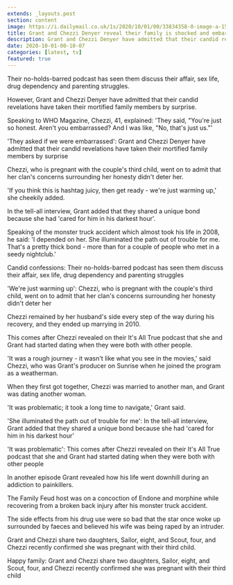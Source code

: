 ```yaml
---
extends: _layouts.post
section: content
image: https://i.dailymail.co.uk/1s/2020/10/01/00/33834358-0-image-a-15_1601507237152.jpg 
title: Grant and Chezzi Denyer reveal their family is shocked and embarrassed by their tell-all podcast 
description: Grant and Chezzi Denyer have admitted that their candid revelations have taken their mortified family members by surprise. 
date: 2020-10-01-00-10-07 
categories: [latest, tv] 
featured: true 
--- 
```

Their no-holds-barred podcast has seen them discuss their affair, sex life, drug dependency and parenting struggles.

However, Grant and Chezzi Denyer have admitted that their candid revelations have taken their mortified family members by surprise.

Speaking to WHO Magazine, Chezzi, 41, explained: 'They said, "You're just so honest. Aren't you embarrassed? And I was like, "No, that's just us."' 

'They asked if we were embarrassed': Grant and Chezzi Denyer have admitted that their candid revelations have taken their mortified family members by surprise

Chezzi, who is pregnant with the couple's third child, went on to admit that her clan's concerns surrounding her honesty didn't deter her.

'If you think this is hashtag juicy, then get ready - we're just warming up,' she cheekily added.

In the tell-all interview, Grant added that they shared a unique bond because she had 'cared for him in his darkest hour'.

Speaking of the monster truck accident which almost took his life in 2008, he said: 'I depended on her. She illuminated the path out of trouble for me. That's a pretty thick bond - more than for a couple of people who met in a seedy nightclub.'

Candid confessions: Their no-holds-barred podcast has seen them discuss their affair, sex life, drug dependency and parenting struggles

'We're just warming up': Chezzi, who is pregnant with the couple's third child, went on to admit that her clan's concerns surrounding her honesty didn't deter her

Chezzi remained by her husband's side every step of the way during his recovery, and they ended up marrying in 2010. 

This comes after Chezzi revealed on their It's All True podcast that she and Grant had started dating when they were both with other people.

'It was a rough journey - it wasn't like what you see in the movies,' said Chezzi, who was Grant's producer on Sunrise when he joined the program as a weatherman.

When they first got together, Chezzi was married to another man, and Grant was dating another woman.

'It was problematic; it took a long time to navigate,' Grant said.

'She illuminated the path out of trouble for me': In the tell-all interview, Grant added that they shared a unique bond because she had 'cared for him in his darkest hour'

'It was problematic': This comes after Chezzi revealed on their It's All True podcast that she and Grant had started dating when they were both with other people

In another episode Grant revealed how his life went downhill during an addiction to painkillers.

The Family Feud host was on a concoction of Endone and morphine while recovering from a broken back injury after his monster truck accident.

The side effects from his drug use were so bad that the star once woke up surrounded by faeces and believed his wife was being raped by an intruder.

Grant and Chezzi share two daughters, Sailor, eight, and Scout, four, and Chezzi recently confirmed she was pregnant with their third child.

Happy family: Grant and Chezzi share two daughters, Sailor, eight, and Scout, four, and Chezzi recently confirmed she was pregnant with their third child

